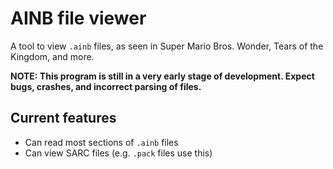 # AINB file viewer

A tool to view `.ainb` files, as seen in Super Mario Bros. Wonder, Tears of the Kingdom, and more.

**NOTE: This program is still in a very early stage of development. Expect bugs, crashes, and incorrect parsing of files.**

## Current features

- Can read most sections of `.ainb` files
- Can view SARC files (e.g. `.pack` files use this)
